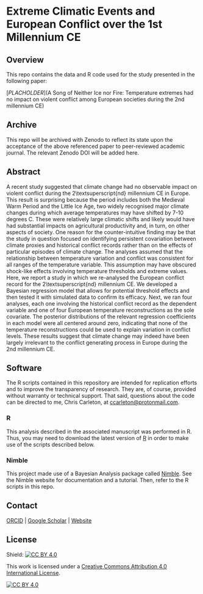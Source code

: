 # Extreme Climatic Events and European Conflict over the 1st Millennium CE
## Overview
This repo contains the data and R code used for the study presented in the following paper:

[*PLACHOLDER*](A Song of Neither Ice nor Fire: Temperature extremes had no impact on violent conflict among European societies during the 2nd millennium CE)

## Archive
This repo will be archived with Zenodo to reflect its state upon the acceptance of the above referenced paper to peer-reviewed academic journal. The relevant Zenodo DOI will be added here.

## Abstract

A recent study suggested that climate change had no observable impact on violent conflict during the 2\textsuperscript{nd} millennium CE in Europe. This result is surprising because the period includes both the Medieval Warm Period and the Little Ice Age, two widely recognised major climate changes during which average temperatures may have shifted by 7-10 degrees C. These were relatively large climatic shifts and likely would have had substantial impacts on agricultural productivity and, in turn, on other aspects of society. One reason for the counter-intuitive finding may be that the study in question focused on identifying persistent covariation between climate proxies and historical conflict records rather than on the effects of particular episodes of climate change. The analyses assumed that the relationship between temperature variation and conflict was consistent for all ranges of the temperature variable. This assumption may have obscured shock-like effects involving temperature thresholds and extreme values. Here, we report a study in which we re-analysed the European conflict record for the 2\textsuperscript{nd} millennium CE. We developed a Bayesian regression model that allows for potential threshold effects and then tested it with simulated data to confirm its efficacy. Next, we ran four analyses, each one involving the historical conflict record as the dependent variable and one of four European temperature reconstructions as the sole covariate. The posterior distributions of the relevant regression coefficients in each model were all centered around zero, indicating that none of the temperature reconstructions could be used to explain variation in conflict levels. These results suggest that climate change may indeed have been largely irrelevant to the conflict generating process in Europe during the 2nd millennium CE.

## Software
The R scripts contained in this repository are intended for replication efforts and to improve the transparency of research. They are, of course, provided without warranty or technical support. That said, questions about the code can be directed to me, Chris Carleton, at ccarleton@protonmail.com.

### R
This analysis described in the associated manuscript was performed in R. Thus, you may need to download the latest version of [R](https://www.r-project.org/) in order to make use of the scripts described below.

### Nimble
This project made use of a Bayesian Analysis package called [Nimble](https://r-nimble.org/). See the Nimble website for documentation and a tutorial. Then, refer to the R scripts in this repo.

## Contact

[ORCID](https://orcid.org/0000-0001-7463-8638) |
[Google Scholar](https://scholar.google.com/citations?hl=en&user=0ZG-6CsAAAAJ) |
[Website](https://wccarleton.me)

## License

Shield: [![CC BY 4.0][cc-by-shield]][cc-by]

This work is licensed under a
[Creative Commons Attribution 4.0 International License][cc-by].

[![CC BY 4.0][cc-by-image]][cc-by]

[cc-by]: http://creativecommons.org/licenses/by/4.0/
[cc-by-image]: https://i.creativecommons.org/l/by/4.0/88x31.png
[cc-by-shield]: https://img.shields.io/badge/License-CC%20BY%204.0-lightgrey.svg
